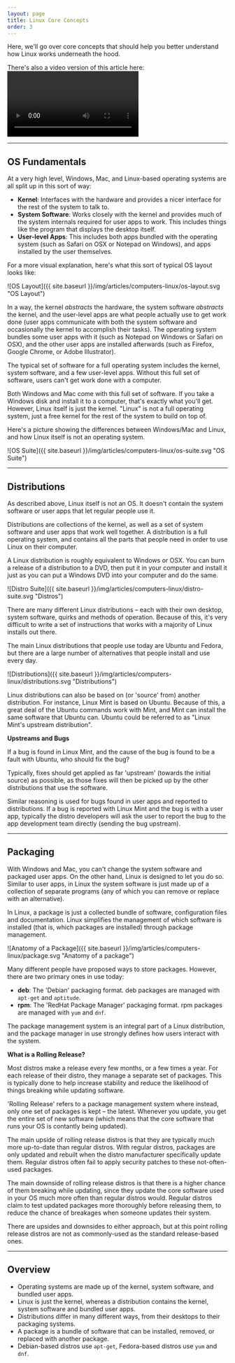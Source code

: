 ```yaml
---
layout: page
title: Linux Core Concepts
order: 3
---
```

Here, we'll go over core concepts that should help you better understand how Linux works underneath the hood.

<div class="video-notice">

There's also a video version of this article here:
<video controls>
    <source src="{{ site.baseurl }}/videos/computers/linux-core-concepts.mp4" type="video/mp4">
    <source src="{{ site.baseurl }}/videos/computers/linux-core-concepts.mkv">
</video>
</div>

---


## OS Fundamentals

At a very high level, Windows, Mac, and Linux-based operating systems are all split up in this sort of way:

* **Kernel**: Interfaces with the hardware and provides a nicer interface for the rest of the system to talk to.
* **System Software**: Works closely with the kernel and provides much of the system internals required for user apps to work. This includes things like the program that displays the desktop itself.
* **User-level Apps**: This includes both apps bundled with the operating system (such as Safari on OSX or Notepad on Windows), and apps installed by the user themselves.

For a more visual explanation, here's what this sort of typical OS layout looks like:

![OS Layout]({{ site.baseurl }}/img/articles/computers-linux/os-layout.svg "OS Layout")

In a way, the kernel _abstracts_ the hardware, the system software _abstracts_ the kernel, and the user-level apps are what people actually use to get work done (user apps communicate with both the system software and occasionally the kernel to accomplish their tasks). The operating system bundles some user apps with it (such as Notepad on Windows or Safari on OSX), and the other user apps are installed afterwards (such as Firefox, Google Chrome, or Adobe Illustrator).

The typical set of software for a full operating system includes the kernel, system software, and a few user-level apps. Without this full set of software, users can't get work done with a computer.

Both Windows and Mac come with this full set of software. If you take a Windows disk and install it to a computer, that's exactly what you'll get. However, Linux itself is just the kernel. "Linux" is not a full operating system, just a free kernel for the rest of the system to build on top of.

Here's a picture showing the differences between Windows/Mac and Linux, and how Linux itself is not an operating system.

![OS Suite]({{ site.baseurl }}/img/articles/computers-linux/os-suite.svg "OS Suite")


---


## Distributions

As described above, Linux itself is not an OS. It doesn't contain the system software or user apps that let regular people use it.

Distributions are collections of the kernel, as well as a set of system software and user apps that work well together. A distribution is a full operating system, and contains all the parts that people need in order to use Linux on their computer.

A Linux distribution is roughly equivalent to Windows or OSX. You can burn a release of a distribution to a DVD, then put it in your computer and install it just as you can put a Windows DVD into your computer and do the same.

![Distro Suite]({{ site.baseurl }}/img/articles/computers-linux/distro-suite.svg "Distros")

There are many different Linux distributions – each with their own desktop, system software, quirks and methods of operation. Because of this, it's very difficult to write a set of instructions that works with a majority of Linux installs out there.

The main Linux distributions that people use today are Ubuntu and Fedora, but there are a large number of alternatives that people install and use every day.

![Distributions]({{ site.baseurl }}/img/articles/computers-linux/distributions.svg "Distributions")

Linux distributions can also be based on (or 'source' from) another distribution. For instance, Linux Mint is based on Ubuntu. Because of this, a great deal of the Ubuntu commands work with Mint, and Mint can install the same software that Ubuntu can. Ubuntu could be referred to as "Linux Mint's upstream distribution".

<div class="advanced">
	<p><strong>Upstreams and Bugs</strong></p>
	<p>If a bug is found in Linux Mint, and the cause of the bug is found to be a fault with Ubuntu, who should fix the bug?</p>
	<p>Typically, fixes should get applied as far 'upstream' (towards the initial source) as possible, as those fixes will then be picked up by the other distributions that use the software.</p>
	<p>Similar reasoning is used for bugs found in user apps and reported to distributions. If a bug is reported with Linux Mint and the bug is with a user app, typically the distro developers will ask the user to report the bug to the app development team directly (sending the bug upstream).</p>
</div>


---


## Packaging

With Windows and Mac, you can't change the system software and packaged user apps. On the other hand, Linux is designed to let you do so. Similar to user apps, in Linux the system software is just made up of a collection of separate programs (any of which you can remove or replace with an alternative).

In Linux, a package is just a collected bundle of software, configuration files and documentation. Linux simplifies the management of which software is installed (that is, which packages are installed) through package management.

![Anatomy of a Package]({{ site.baseurl }}/img/articles/computers-linux/package.svg "Anatomy of a package")

Many different people have proposed ways to store packages. However, there are two primary ones in use today:

* **deb**: The 'Debian' packaging format. deb packages are managed with `apt-get` and `aptitude`.
* **rpm**: The 'RedHat Package Manager' packaging format. rpm packages are managed with `yum` and `dnf`.

The package management system is an integral part of a Linux distribution, and the package manager in use strongly defines how users interact with the system.

<div class="advanced">
	<p><strong>What is a Rolling Release?</strong></p>
	<p>Most distros make a release every few months, or a few times a year. For each release of their distro, they manage a separate set of packages. This is typically done to help increase stability and reduce the likelihood of things breaking while updating software.</p>
	<p>'Rolling Release' refers to a package management system where instead, only one set of packages is kept &ndash; the latest. Whenever you update, you get the entire set of new software (which means that the core software that runs your OS is contantly being updated).</p>
	<p>The main upside of rolling release distros is that they are typically much more up-to-date than regular distros. With regular distros, packages are only updated and rebuilt when the distro manufacturer specifically update them. Regular distros often fail to apply security patches to these not-often-used packages.</p>
	<p>The main downside of rolling release distros is that there is a higher chance of them breaking while updating, since they update the core software used in your OS much more often than regular distros would. Regular distros claim to test updated packages more thoroughly before releasing them, to reduce the chance of breakages when someone updates their system.</p>
	<p>There are upsides and downsides to either approach, but at this point rolling release distros are not as commonly-used as the standard release-based ones.</p>
</div>


---


## Overview

* Operating systems are made up of the kernel, system software, and bundled user apps.
* Linux is just the kernel, whereas a distribution contains the kernel, system software and bundled user apps.
* Distributions differ in many different ways, from their desktops to their packaging systems.
* A package is a bundle of software that can be installed, removed, or replaced with another package.
* Debian-based distros use `apt-get`, Fedora-based distros use `yum` and `dnf`.
